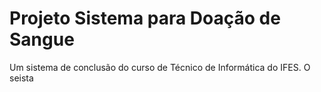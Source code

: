 # Projeto Sistema para Doação de Sangue
 Um sistema de conclusão do curso de Técnico de Informática do IFES. O seista
